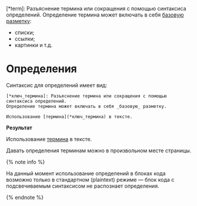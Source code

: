 [*term]: Разъяснение термина или сокращения с помощью синтаксиса определений.
Определение термина может включать в себя [базовую разметку](base.md):
* списки;
* ссылки;
* картинки и т.д.

# Определения

Синтаксис для определений имеет вид:

```
[*ключ_термина]: Разъяснение термина или сокращения с помощью синтаксиса определений.
Определение термина может включать в себя _базовую_ разметку. 

Использование [термина](*ключ_термина) в тексте.
```

**Результат**

Использование [термина](*term) в тексте.

Давать определения терминам можно в произвольном месте страницы.

{% note info %}

На данный момент использование определений в блоках кода возможно только в стандартном (plaintext) режиме — блок кода с подсвечиваемым синтаксисом не распознает определения.

{% endnote %}